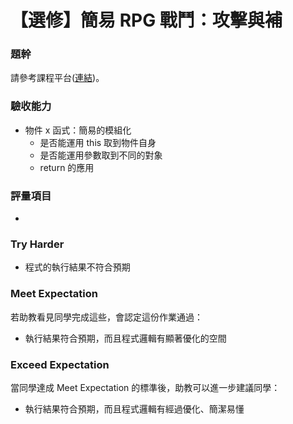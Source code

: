 # 【選修】簡易 RPG 戰鬥：攻擊與補

### 題幹
請參考課程平台([連結](https://lighthouse.alphacamp.co/courses/40/assignments/941))。

### 驗收能力
* 物件 x 函式：簡易的模組化
  * 是否能運用 this 取到物件自身
  * 是否能運用參數取到不同的對象
  * return 的應用
### 評量項目
* 
### Try Harder
* 程式的執行結果不符合預期
### Meet Expectation
若助教看見同學完成這些，會認定這份作業通過：
* 執行結果符合預期，而且程式邏輯有顯著優化的空間
### Exceed Expectation
當同學達成 Meet Expectation 的標準後，助教可以進一步建議同學：
* 執行結果符合預期，而且程式邏輯有經過優化、簡潔易懂